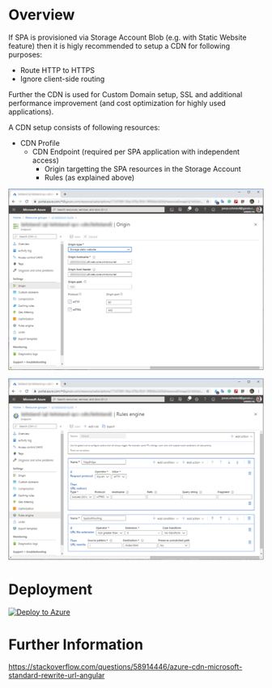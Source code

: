 # Overview
If SPA is provisioned via Storage Account Blob (e.g. with Static Website feature) then it is higly recommended to setup a CDN for following purposes:
* Route HTTP to HTTPS
* Ignore client-side routing

Further the CDN is used for Custom Domain setup, SSL and additional performance improvement (and cost optimization for highly used applications).

A CDN setup consists of following resources:
* CDN Profile
  * CDN Endpoint (required per SPA application with independent access)
    * Origin targetting the SPA resources in the Storage Account
	* Rules (as explained above)

![](./cdn-endpoint.origin.png)

![](./cdn-endpoint.rules.png)

# Deployment
[![Deploy to Azure](https://aka.ms/deploytoazurebutton)](https://portal.azure.com/#create/Microsoft.Template/uri/https%3A%2F%2Fraw.githubusercontent.com%2Fgaraio%2FAzureRecipes%2Fmaster%2FSnippets%2FARM%2Fsetup-CDN-with-rule-for-SPA%2Fazuredeploy.json)

# Further Information
https://stackoverflow.com/questions/58914446/azure-cdn-microsoft-standard-rewrite-url-angular